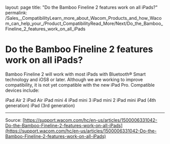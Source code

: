 layout: page
title: "Do the Bamboo Fineline 2 features work on all iPads?"
permalink: /Sales__CompatibilityLearn_more_about_Wacom_Products_and_how_Wacom_can_help_your_/Product_CompatibilityRead_More/Next/Do_the_Bamboo_Fineline_2_features_work_on_all_iPads

# Do the Bamboo Fineline 2 features work on all iPads?

Bamboo Fineline 2 will work with most iPads with Bluetooth® Smart technology and iOS8 or later. Although we are working to improve compatibility, it is not yet compatible with the new iPad Pro. Compatible devices include:

iPad Air 2
iPad Air
iPad mini 4
iPad mini 3
iPad mini 2
iPad mini
iPad (4th generation)
iPad (3rd generation)

---
Source: [https://support.wacom.com/hc/en-us/articles/1500006331042-Do-the-Bamboo-Fineline-2-features-work-on-all-iPads](https://support.wacom.com/hc/en-us/articles/1500006331042-Do-the-Bamboo-Fineline-2-features-work-on-all-iPads)
